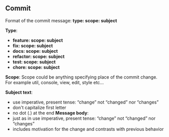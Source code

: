 ## Commit

Format of the commit message: **type: scope: subject**

**Type**:

- **feature: scope: subject**
- **fix: scope: subject**
- **docs: scope: subject**
- **refactor: scope: subject**
- **test: scope: subject**
- **chore: scope: subject**

**Scope**:
Scope could be anything specifying place of the commit change.
For example util, console, view, edit, style etc...

**Subject text**:

- use imperative, present tense: “change” not “changed” nor “changes”
- don't capitalize first letter
- no dot (.) at the end
  **Message body**:
- just as in <subject> use imperative, present tense: “change” not “changed” nor “changes”
- includes motivation for the change and contrasts with previous behavior
